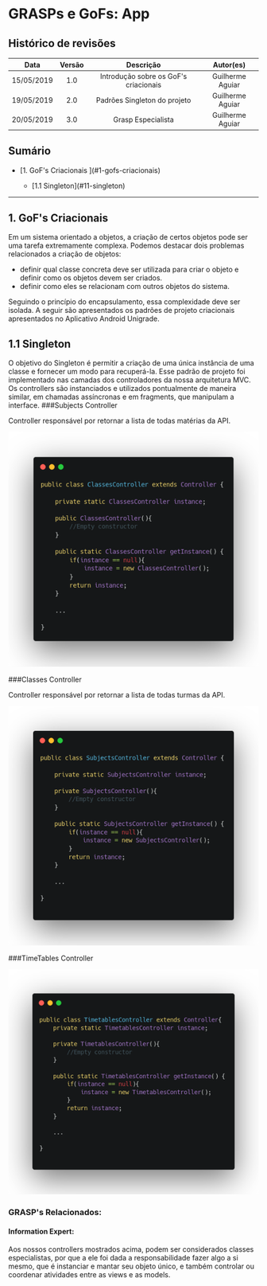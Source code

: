 # GRASPs e GoFs: App

## Histórico de revisões
|   Data   |  Versão  |        Descrição       |          Autor(es)          |
|:--------:|:--------:|:----------------------:|:---------------------------:|
| 15/05/2019  | 1.0   | Introdução sobre os GoF's criacionais  |  Guilherme Aguiar|
| 19/05/2019  | 2.0   | Padrões Singleton do projeto  |  Guilherme Aguiar|
| 20/05/2019  | 3.0   | Grasp Especialista  |  Guilherme Aguiar|

## Sumário
<ul>
    <li>[1. GoF's Criacionais ](#1-gofs-criacionais)</li>
        <ul>
            <li>[1.1 Singleton](#11-singleton)</li>
        </ul>
</ul> 

-----

## 1. GoF's Criacionais
Em um sistema orientado a objetos, a criação de certos objetos pode ser uma tarefa extremamente complexa. Podemos destacar dois problemas relacionados a criação de objetos: 

 * definir qual classe concreta deve ser utilizada para criar o objeto e definir como os objetos devem ser criados.
 * definir como eles se relacionam com outros objetos do sistema.

Seguindo o princípio do encapsulamento, essa complexidade deve ser isolada. A seguir são apresentados os padrões de projeto criacionais apresentados no Aplicativo Android Unigrade.

## 1.1 Singleton
O objetivo do Singleton é permitir a criação de uma única instância de uma classe e fornecer um modo para recuperá-la.
Esse padrão de projeto foi implementado nas camadas dos controladores da nossa arquitetura MVC. Os controllers são instanciados e utilizados pontualmente de maneira similar, em chamadas assíncronas e em fragments, que manipulam a interface.
###Subjects Controller

Controller responsável por retornar a lista de todas matérias da API.

[![Singleton - SubjectsController](img/singleton_1.png)](img/singleton_1.png)


###Classes Controller

Controller responsável por retornar a lista de todas turmas da API.

[![Singleton - ClassesFragment](img/singleton_2.png)](img/singleton_2.png)


###TimeTables Controller

[![Singleton - ClassesFragment](img/singleton_3.png)](img/singleton_3.png)


### GRASP's Relacionados:

#### Information Expert:

Aos nossos controllers mostrados acima, podem ser considerados classes especialistas, por que a ele foi dada a responsabilidade fazer algo a si mesmo, que é instanciar e mantar seu objeto único, e também controlar ou coordenar atividades entre as views e as models.


